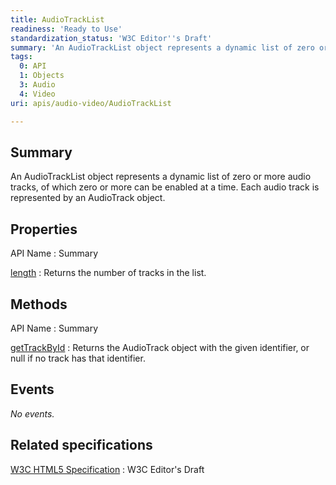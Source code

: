 ```yaml
---
title: AudioTrackList
readiness: 'Ready to Use'
standardization_status: 'W3C Editor''s Draft'
summary: 'An AudioTrackList object represents a dynamic list of zero or more audio tracks, of which zero or more can be enabled at a time. Each audio track is represented by an AudioTrack object.'
tags:
  0: API
  1: Objects
  3: Audio
  4: Video
uri: apis/audio-video/AudioTrackList

---
```

## <span>Summary</span>

An AudioTrackList object represents a dynamic list of zero or more audio tracks, of which zero or more can be enabled at a time. Each audio track is represented by an AudioTrack object.

## <span>Properties</span>

API Name
:   Summary

[length](/apis/audio-video/AudioTrackList/length)
:   Returns the number of tracks in the list.

## <span>Methods</span>

API Name
:   Summary

[getTrackById](/apis/audio-video/AudioTrackList/getTrackById)
:   Returns the AudioTrack object with the given identifier, or null if no track has that identifier.

## <span>Events</span>

*No events.*

## <span>Related specifications</span>

[W3C HTML5 Specification](http://dev.w3.org/html5/spec/single-page.html)
:   W3C Editor's Draft
